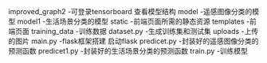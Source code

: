 improved_graph2        -可登录tensorboard 查看模型结构
model				        -遥感图像分类的模型
model1				     -生活场景分类的模型
static				     -前端页面所需的静态资源
templates			     -前端页面
training_data          -训练数据
dataset.py             -生成训练集和测试集
uploads                -上传的图片
main.py				     -flask框架搭建 启动flask
predicet.py            -封装好的遥感图像分类的预测函数
predicet1.py           -封装好的生活场景分类的预测函数
train.py               -训练模型
